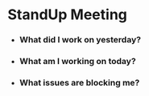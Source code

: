 # StandUp Meeting

- ### What did I work on yesterday?
  
  
  
  
  
- ### What am I working on today?
  
  
  
  
    
- ### What issues are blocking me?